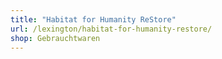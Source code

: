 ```yaml
---
title: "Habitat for Humanity ReStore"
url: /lexington/habitat-for-humanity-restore/
shop: Gebrauchtwaren
---
```

